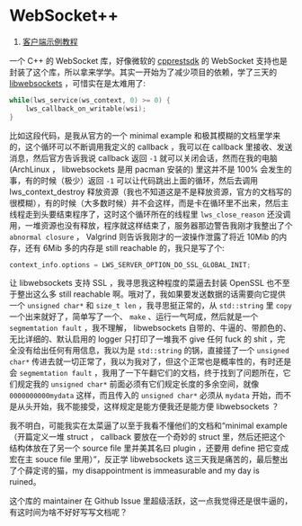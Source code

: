 # WebSocket++

1. [客户端示例教程](./tutorial-utility-client.md)

一个 C++ 的 WebSocket 库，好像微软的 [cpprestsdk](https://github.com/microsoft/cpprestsdk) 的 WebSocket 支持也是封装了这个库，所以拿来学学。其实一开始为了减少项目的依赖，学了三天的 [libwebsockets](https://libwebsockets.org/) ，可惜实在是太难用了:

```c++
while(lws_service(ws_context, 0) >= 0) {
    lws_callback_on_writable(wsi);
}
```

比如这段代码，是我从官方的一个 minimal example 和极其模糊的文档里学来的，这个循环可以不断调用我定义的 callback ，我可以在 callback 里接收、发送消息，然后官方告诉我说 callback 返回 `-1` 就可以关闭会话，然而在我的电脑 (ArchLinux ， libwebsockets 是用 pacman 安装的) 里这并不是 100% 会发生的事，有的时候（极少）返回 `-1` 可以让代码跳出上面的循环，然后去调用 lws_context_destroy 释放资源（我也不知道这是不是释放资源，官方的文档写的很模糊），有的时候（大多数时候）并不会这样，而是卡在循环里不出来，然后主线程走到头要结束程序了，这时这个循环所在的线程里 `lws_close_reason` 还没调用，一堆资源也没有释放，程序就这样结束了，服务器那边警告我刚才我整出了个 `abnormal closure` ， Valgrind 则告诉我刚才的一波操作泄露了将近 10Mib 的内存，还有 6Mib 多的内存是 still reachable 的，我只是写了个:

```c++
context_info.options = LWS_SERVER_OPTION_DO_SSL_GLOBAL_INIT;
```

让 libwebsockets 支持 SSL ，我寻思我这种程度的菜逼去封装 OpenSSL 也不至于整出这么多 still reachable 啊。哦对了，我如果要发送数据的话需要向它提供一个 `unsigned char*` 和 `size_t len` ，我寻思挺正常的，从 `std::string` 里 `copy` 一个出来就好了，简单写了一个、 `make` 、运行一气呵成，然后就是一个 `segmemtation fault` ，我不理解， libwebsockets 自带的、牛逼的、带颜色的、无比详细的、默认启用的 logger 只打印了一堆我不 give 任何 fuck 的 shit ，完全没有给出任何有用信息，我以为是 `std::string` 的锅，直接搓了一个 `unsigned char*` 传进去就一切正常了，我以为我对了，但这个正常也是概率性的，有时还是会 `segmemtation fault` ，我用了一下午翻它们的文档，终于找到了问题所在，它们规定我的 `unsigned char*` 前面必须有它们规定长度的多余空间，就像 `0000000000mydata` 这样，而且传入的 `unsigned char*` 必须从 `mydata` 开始，而不是从头开始，我不能接受，这样规定是能方便我还是能方便 libwebsockets ？

我不明白，可能我实在太菜逼了以至于我看不懂他们的文档和“minimal example（开篇定义一堆 struct ， callback 要放在一个奇妙的 struct 里，然后还把这个结构体放在了另一个 source file 里并美其名曰 plugin ，还要用 define 把它变成宏在主 souce file 里用）”，反正学 libwebsockets 这三天我是痛苦的，最后整出了个薛定谔的猫，my disappointment is immeasurable and my day is ruined。

这个库的 maintainer 在 Github Issue 里超级活跃，这一点我觉得还是很牛逼的，有这时间为啥不好好写写文档呢？

